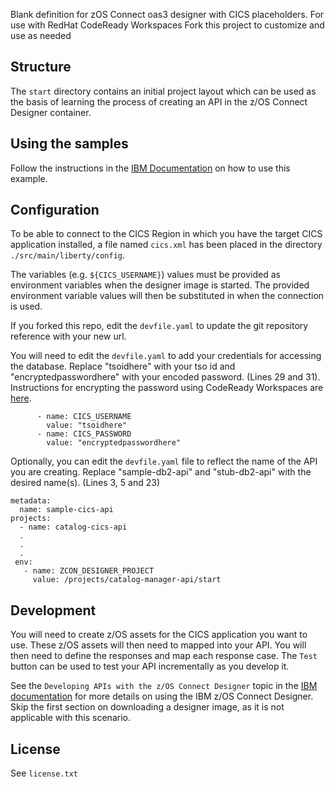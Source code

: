 Blank definition for zOS Connect oas3 designer with CICS placeholders.
For use with RedHat CodeReady Workspaces
Fork this project to customize and use as needed

## Structure
The `start` directory contains an initial project layout which can be used as the basis of learning the process of creating an API in the z/OS Connect Designer container. 

## Using the samples

Follow the instructions in the [IBM Documentation](https://www.ibm.com/docs/en/zos-connect/zos-connect/3.0?topic=tutorials-creating-cics-zos-connect-api) on how to use this example.

## Configuration
To be able to connect to the CICS Region in which you have the target CICS application installed, a file named `cics.xml` has been placed in the directory `./src/main/liberty/config`. 

The variables (e.g. `${CICS_USERNAME}`) values must be provided as environment variables when the designer image is started. The provided environment variable values will then be substituted in when the connection is used.

If you forked this repo, edit the `devfile.yaml` to update the git repository reference with your new url.

You will need to edit the `devfile.yaml` to add your credentials for accessing the database.  Replace "tsoidhere" with your tso id and "encryptedpasswordhere" with your encoded password. (Lines 29 and 31).  Instructions for encrypting the password using CodeReady Workspaces are [here](https://www.ibm.com/docs/en/SSMJPQ_api3/tutorials/encrypt_password_codeready_workspaces.html).
```
      - name: CICS_USERNAME
        value: "tsoidhere"
      - name: CICS_PASSWORD
        value: "encryptedpasswordhere"
```

Optionally, you can edit the `devfile.yaml` file to reflect the name of the API you are creating.  Replace "sample-db2-api" and "stub-db2-api" with the desired name(s).
(Lines 3, 5 and 23)
```
metadata:
  name: sample-cics-api
projects:
  - name: catalog-cics-api
  .
  .
  .
 env:
   - name: ZCON_DESIGNER_PROJECT
     value: /projects/catalog-manager-api/start
```

## Development
You will need to create z/OS assets for the CICS application you want to use. These z/OS assets will then need to mapped into your API. You will then need to define the responses and map each response case. The `Test` button can be used to test your API incrementally as you develop it. 

See the `Developing APIs with the z/OS Connect Designer` topic in the [IBM documentation](https://www.ibm.com/docs/en/zos-connect/zos-connect/3.0?topic=developing-apis-zos-connect-designer) for more details on using the IBM z/OS Connect Designer.  Skip the first section on downloading a designer image, as it is not applicable with this scenario.


## License

See `license.txt`

